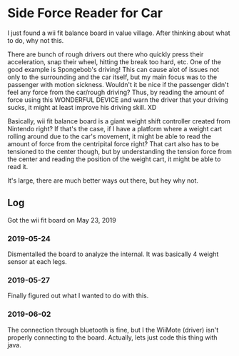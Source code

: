# Side Force Reader for Car
I just found a wii fit balance board in value village. After thinking about what to do, why not this.

There are bunch of rough drivers out there who quickly press their acceleration, snap their wheel, hitting the break too hard, etc. 
One of the good example is Spongebob's driving! This can cause alot of issues not only to the surrounding and the car itself, but my main focus was to the passenger with motion sickness. Wouldn't it be nice if the passenger didn't feel any force from the car/rough driving? Thus, by reading the amount of force using this WONDERFUL DEVICE and warn the driver that your driving sucks, it might at least improve his driving skill. XD

Basically, wii fit balance board is a giant weight shift controller created from Nintendo right? If that's the case, if I have a platform where a weight cart rolling around due to the car's movement, it might be able to read the amount of force from the centripital force right? That cart also has to be tensioned to the center though, but by understanding the tension force from the center and reading the position of the weight cart, it might be able to read it.

It's large, there are much better ways out there, but hey why not.

## Log
Got the wii fit board on May 23, 2019

### 2019-05-24
Dismentalled the board to analyze the internal. It was basically 4 weight sensor at each legs.

### 2019-05-27
Finally figured out what I wanted to do with this.

### 2019-06-02
The connection through bluetooth is fine, but I the WiiMote (driver) isn't properly connecting to the board. Actually, lets just code this thing with java.
